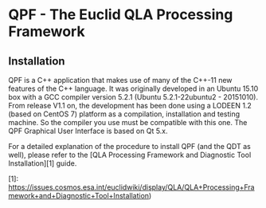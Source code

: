 QPF - The Euclid QLA Processing Framework
=========================================

Installation
-------------

QPF is a C++ application that makes use of many of the C++-11 new
features of the C++ language.  It was originally developed in an
Ubuntu 15.10 box with a GCC compiler version 5.2.1 (Ubuntu
5.2.1-22ubuntu2 - 20151010).  From release V1.1 on, the development
has been done using a LODEEN 1.2 (based on CentOS 7) platform as a
compilation, installation and testing machine.  So the compiler you
use must be compatible with this one. The QPF Graphical User Interface
is based on Qt 5.x.

For a detailed explanation of the procedure to install QPF (and the
QDT as well), please refer to the [QLA Processing Framework and
Diagnostic Tool Installation][1] guide.


[1]: https://issues.cosmos.esa.int/euclidwiki/display/QLA/QLA+Processing+Framework+and+Diagnostic+Tool+Installation)
